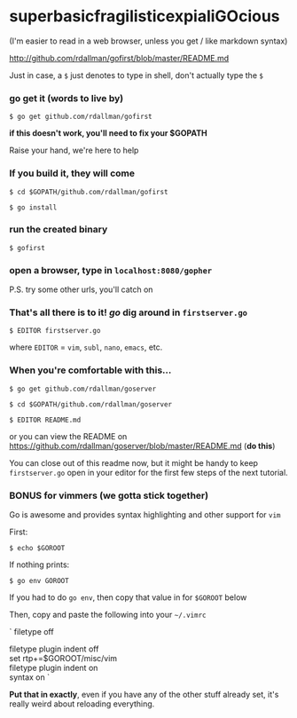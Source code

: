 # superbasicfragilisticexpialiGOcious

(I'm easier to read in a web browser, unless you get / like markdown syntax)

<http://github.com/rdallman/gofirst/blob/master/README.md>

Just in case, a `$` just denotes to type in shell, don't actually type the `$`

### go get it (words to live by)

`
$ go get github.com/rdallman/gofirst
`

__if this doesn't work, you'll need to fix your $GOPATH__

Raise your hand, we're here to help

### If you build it, they will come

`
$ cd $GOPATH/github.com/rdallman/gofirst
`

`
$ go install
`

### run the created binary

`
$ gofirst
`

### open a browser, type in `localhost:8080/gopher`

P.S. try some other urls, you'll catch on

### That's all there is to it! _go_ dig around in `firstserver.go`

`
$ EDITOR firstserver.go
`

where `EDITOR` = `vim`, `subl`, `nano`, `emacs`, etc.

### When you're comfortable with this...

`
$ go get github.com/rdallman/goserver
`

`
$ cd $GOPATH/github.com/rdallman/goserver
`

`
$ EDITOR README.md
`

or you can view the README on
<https://github.com/rdallman/goserver/blob/master/README.md> (__do this__)

You can close out of this readme now, but it might be handy to keep `firstserver.go` open in your
editor for the first few steps of the next tutorial.

### BONUS for vimmers (we gotta stick together)

Go is awesome and provides syntax highlighting and other support for `vim`

First:

`
$ echo $GOROOT
`

If nothing prints:

`
$ go env GOROOT
`

If you had to do `go env`, then copy that value in for `$GOROOT` below

Then, copy and paste the following into your `~/.vimrc`

`
filetype off    

filetype plugin indent off    
set rtp+=$GOROOT/misc/vim     
filetype plugin indent on     
syntax on
`

__Put that in exactly__, even if you have any of the other stuff already set, it's 
really weird about reloading everything.
